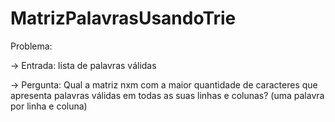 # MatrizPalavrasUsandoTrie
Problema:

-> Entrada: lista de palavras válidas

-> Pergunta: Qual a matriz nxm com a maior quantidade de caracteres que apresenta palavras válidas em todas as suas linhas e colunas? (uma palavra por linha e coluna)

